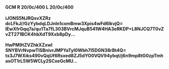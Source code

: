 #### GCM R 20/0c/400 L 20/0c/400
**iJONS5NJRQsvXZRz**<br/>**dcLFkJ//GzYybdqLDJnln1cxmBmw3Xpis4wFd6lkvjQ=**<br/>**lEwXfrGqq7a/qu1Ta7fL303BVrcMJquB541W4HA3eRKDP+L8NJCQ7T0vZvZT271BCK4hbXdT9Xxb8pDy...**<br/><br/>
**HwPM9tZVZhkXZxwl**<br/>**SNYBVrNvpwTlSBnivrJMPYaTyl0Wbh7l5DGN38rBt4Q=**<br/>**tx3J7WXiks490vQqUf6Rsxed8ZJ5dYO0VQV94ybqt/j6n9mp8tG0zpTmhasOT1rL5W5WCLy2SCxeGcMU...**